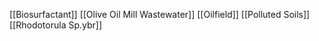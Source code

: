 [[Biosurfactant]]
[[Olive Oil Mill Wastewater]]
[[Oilfield]]
[[Polluted Soils]]
[[Rhodotorula Sp.ybr]]

